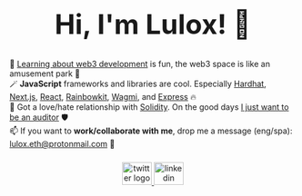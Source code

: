 <div align="center">
  <h1 style="font-size: 48px">Hi, I'm Lulox! 👋</h1>
</div>

🌱 [Learning about web3 development](https://www.youtube.com/watch?v=gyMwXuJrbJQ) is fun, the web3 space is like an amusement park 💖<br />
🪄 **JavaScript** frameworks and libraries are cool. Especially [Hardhat](https://hardhat.org/hardhat-network/docs/overview), [Next.js](https://nextjs.org/docs), [React](https://react.dev/learn), [Rainbowkit](https://www.rainbowkit.com/docs/introduction), [Wagmi](https://wagmi.sh/react/getting-started), and [Express](https://expressjs.com/en/starter/installing.html) 🔥<br />
🗿 Got a love/hate relationship with [Solidity](https://docs.soliditylang.org/en/v0.8.19/). On the good days [I just want to be an auditor](https://github.com/x676f64/secureum-mind_map) 🛡️<br />
📫 If you want to **work/collaborate with me**, drop me a message (eng/spa): lulox.eth@protonmail.com 💌

<div align="center" style="margin-top: 24px;">
  <a href="https://twitter.com/LuloxEth" target="_blank">
    <img src="https://raw.githubusercontent.com/maurodesouza/profile-readme-generator/master/src/assets/icons/social/twitter/default.svg" width="52" height="40" alt="twitter logo"  />
  </a>
  <a href="https://www.linkedin.com/in/lulox/" target="_blank">
    <img src="https://raw.githubusercontent.com/maurodesouza/profile-readme-generator/master/src/assets/icons/social/linkedin/default.svg" width="52" height="40" alt="linkedin logo"  />
  </a>
</div>
